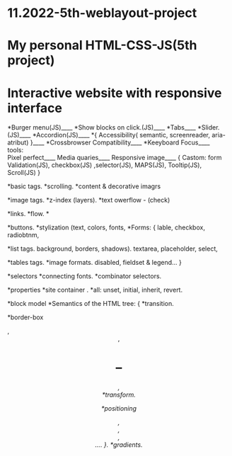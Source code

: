 # 11.2022-5th-weblayout-project
# My personal HTML-CSS-JS(5th project)
# Interactive website with responsive interface
*Burger menu(JS)____
*Show blocks on click.(JS)____
*Tabs____
*Slider.(JS)____
*Accordion(JS)____
*{ Accessibility( semantic, screenreader, aria-atribut) }____
*Crossbrowser Compatibility____
*Keeyboard Focus____                                                                                                                                                                                                                                                                                                                           
tools:                                                                                                                                                               
Pixel perfect____
Media quaries____
Responsive image____
{ Castom:  form Validation(JS), checkbox(JS) ,selector(JS), MAPS(JS), Tooltip(JS), Scroll(JS) }

*basic tags.               *scrolling.                                        *content & decorative imagrs

 *image tags.              *z-index (layers).                                 *text owerflow - (check)       

 *links.                   *flow.                                             *<audio>, <video>

 *buttons.                 *stylization (text, colors, fonts,                 *Forms: { lable, checkbox, radiobtnm, 

 *list tags.                 background, borders, shadows).                      textarea, placeholder, select, 

 *tables tags.             *image formats.                                       disabled, fieldset & legend...       }

 *selectors                *connecting fonts.                                 *combinator selectors.

 *properties               *site container .                                  *all: unset, initial, inherit, revert.

 *block model              *Semantics of the HTML tree:  {                    *transition.

 *border-box                 <main />, <header>,<h1>–<h6>, <nav>              *transform.

 *positioning                <section>, <article>, <aside>, <footer>.... }.   *gradients.

